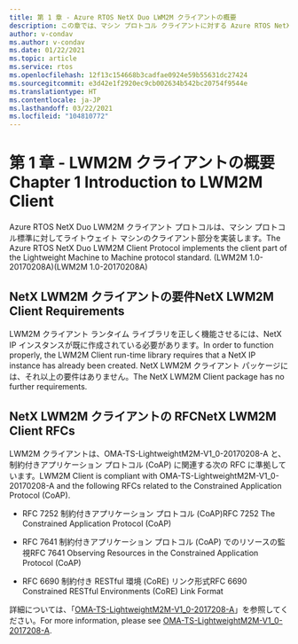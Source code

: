 ```yaml
---
title: 第 1 章 - Azure RTOS NetX Duo LWM2M クライアントの概要
description: この章では、マシン プロトコル クライアントに対する Azure RTOS NetX Duo ライトウェイト マシンの概要について説明します。
author: v-condav
ms.author: v-condav
ms.date: 01/22/2021
ms.topic: article
ms.service: rtos
ms.openlocfilehash: 12f13c154668b3cadfae0924e59b55631dc27424
ms.sourcegitcommit: e3d42e1f2920ec9cb002634b542bc20754f9544e
ms.translationtype: HT
ms.contentlocale: ja-JP
ms.lasthandoff: 03/22/2021
ms.locfileid: "104810772"
---
```

# <a name="chapter-1--introduction-to-lwm2m-client"></a><span data-ttu-id="a0723-103">第 1 章 - LWM2M クライアントの概要</span><span class="sxs-lookup"><span data-stu-id="a0723-103">Chapter 1  Introduction to LWM2M Client</span></span>

<span data-ttu-id="a0723-104">Azure RTOS NetX Duo LWM2M クライアント プロトコルは、マシン プロトコル標準に対してライトウェイト マシンのクライアント部分を実装します。</span><span class="sxs-lookup"><span data-stu-id="a0723-104">The Azure RTOS NetX Duo LWM2M Client Protocol implements the client part of the Lightweight Machine to Machine protocol standard.</span></span> <span data-ttu-id="a0723-105">(LWM2M 1.0-20170208A)</span><span class="sxs-lookup"><span data-stu-id="a0723-105">(LWM2M 1.0-20170208A)</span></span>

## <a name="netx-lwm2m-client-requirements"></a><span data-ttu-id="a0723-106">NetX LWM2M クライアントの要件</span><span class="sxs-lookup"><span data-stu-id="a0723-106">NetX LWM2M Client Requirements</span></span>

<span data-ttu-id="a0723-107">LWM2M クライアント ランタイム ライブラリを正しく機能させるには、NetX IP インスタンスが既に作成されている必要があります。</span><span class="sxs-lookup"><span data-stu-id="a0723-107">In order to function properly, the LWM2M Client run-time library requires that a NetX IP instance has already been created.</span></span> <span data-ttu-id="a0723-108">NetX LWM2M クライアント パッケージには、それ以上の要件はありません。</span><span class="sxs-lookup"><span data-stu-id="a0723-108">The NetX LWM2M Client package has no further requirements.</span></span>

## <a name="netx-lwm2m-client-rfcs"></a><span data-ttu-id="a0723-109">NetX LWM2M クライアントの RFC</span><span class="sxs-lookup"><span data-stu-id="a0723-109">NetX LWM2M Client RFCs</span></span>

<span data-ttu-id="a0723-110">LWM2M クライアントは、OMA-TS-LightweightM2M-V1\_0-20170208-A と、制約付きアプリケーション プロトコル (CoAP) に関連する次の RFC に準拠しています。</span><span class="sxs-lookup"><span data-stu-id="a0723-110">LWM2M Client is compliant with OMA-TS-LightweightM2M-V1\_0-20170208-A and the following RFCs related to the Constrained Application Protocol (CoAP).</span></span>

* <span data-ttu-id="a0723-111">RFC 7252 制約付きアプリケーション プロトコル (CoAP)</span><span class="sxs-lookup"><span data-stu-id="a0723-111">RFC 7252 The Constrained Application Protocol (CoAP)</span></span>

* <span data-ttu-id="a0723-112">RFC 7641 制約付きアプリケーション プロトコル (CoAP) でのリソースの監視</span><span class="sxs-lookup"><span data-stu-id="a0723-112">RFC 7641 Observing Resources in the Constrained Application Protocol (CoAP)</span></span>

* <span data-ttu-id="a0723-113">RFC 6690 制約付き RESTful 環境 (CoRE) リンク形式</span><span class="sxs-lookup"><span data-stu-id="a0723-113">RFC 6690 Constrained RESTful Environments (CoRE) Link Format</span></span>

<span data-ttu-id="a0723-114">詳細については、「[OMA-TS-LightweightM2M-V1\_0-2017208-A](http://www.openmobilealliance.org/release/LightweightM2M/V1_0-20170208-A/OMA-TS-LightweightM2M-V1_0-20170208-A.pdf)」を参照してください。</span><span class="sxs-lookup"><span data-stu-id="a0723-114">For more information, please see [OMA-TS-LightweightM2M-V1\_0-2017208-A](http://www.openmobilealliance.org/release/LightweightM2M/V1_0-20170208-A/OMA-TS-LightweightM2M-V1_0-20170208-A.pdf).</span></span>